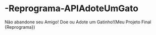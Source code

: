 # -Reprograma-APIAdoteUmGato
Não abandone seu Amigo! Doe ou Adote um Gatinho!(Meu Projeto Final {Reprograma})
